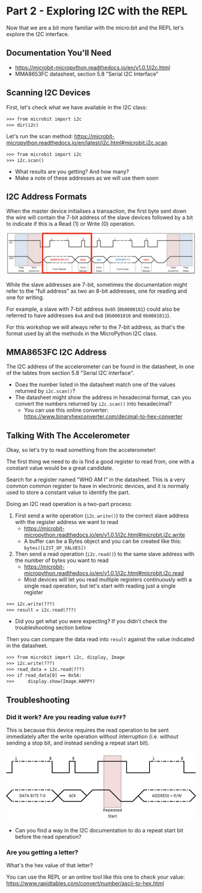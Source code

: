 # Part 2 - Exploring I2C with the REPL

Now that we are a bit more familiar with the micro:bit and the REPL let's
explore the I2C interface.


## Documentation You'll Need

- https://microbit-micropython.readthedocs.io/en/v1.0.1/i2c.html
- MMA8653FC datasheet, section 5.8 "Serial I2C Interface"


## Scanning I2C Devices

First, let's check what we have available in the I2C class:

```
>>> from microbit import i2c
>>> dir(i2c)
```

Let's run the scan method:
https://microbit-micropython.readthedocs.io/en/latest/i2c.html#microbit.i2c.scan

```
>>> from microbit import i2c
>>> i2c.scan()
```

- What results are you getting? And how many?
- Make a note of these addresses as we will use them soon


## I2C Address Formats

When the master device initialises a transaction, the first byte sent down the
wire will contain the 7-bit address of the slave devices followed by a bit to
indicate if this is a Read (1) or Write (0) operation.

![I2C first byte](images/i2c-first-byte.png)

While the slave addresses are 7-bit, sometimes the documentation might refer to
the "full address" as two an 8-bit addresses, one for reading and one for
writing.

For example, a slave with 7-bit address `0x05` (`0b0000101`) could also be
referred to have addresses `0xA` and `0xB` (`0b0001010` and `0b0001011`).

For this workshop we will always refer to the 7-bit address, as that's the
format used by all the methods in the MicroPython I2C class.


## MMA8653FC I2C Address

The I2C address of the accelerometer can be found in the datasheet, in one of
the tables from section 5.8 "Serial I2C Interface".

- Does the number listed in the datasheet match one of the values returned by
`i2c.scan()`?
- The datasheet might show the address in hexadecimal format, can you convert
  the numbers returned by `i2c.scan()` into hexadecimal?
    - You can use this online converter:
      https://www.binaryhexconverter.com/decimal-to-hex-converter


## Talking With The Accelerometer

Okay, so let's try to read something from the accelerometer!

The first thing we need to do is find a good register to read from, one
with a constant value would be a great candidate.

Search for a register named "WHO AM I" in the datasheet. This is a very common
common register to have in electronic devices, and it is normally used to store
a constant value to identify the part.

Doing an I2C read operation is a two-part process:
1. First send a write operation (`i2c.write()`) to the correct slave address
  with the register address we want to read
    - https://microbit-micropython.readthedocs.io/en/v1.0.1/i2c.html#microbit.i2c.write
    - A buffer can be a Bytes object and you can be created like this:
      `bytes([LIST_OF_VALUES])`
2. Then send a read operation (`i2c.read()`) to the same slave address with the
  number of bytes you want to read
    - https://microbit-micropython.readthedocs.io/en/v1.0.1/i2c.html#microbit.i2c.read
    - Most devices will let you read multiple registers continuously with a
      single read operation, but let's start with reading just a single register

```
>>> i2c.write(???)
>>> result = i2c.read(???)
```

- Did you get what you were expecting? If you didn't check the troubleshooting
  section bellow

Then you can compare the data read into `result` against the value indicated in
the datasheet.

```
>>> from microbit import i2c, display, Image
>>> i2c.write(???)
>>> read_data = i2c.read(???)
>>> if read_data[0] == 0x5A:
>>>     display.show(Image.HAPPY)
```


## Troubleshooting

### Did it work? Are you reading value `0xFF`?

This is because this device requires the read operation to be sent immediately
after the write operation without interruption (i.e. without sending a stop
bit, and instead sending a repeat start bit).

![I2C repeated start](images/i2c-repeated-start.png)

- Can you find a way in the I2C documentation to do a repeat start bit before
  the read operation?

### Are you getting a letter?

What's the hex value of that letter?

You can use the REPL or an online tool like this one to check your value:
https://www.rapidtables.com/convert/number/ascii-to-hex.html
